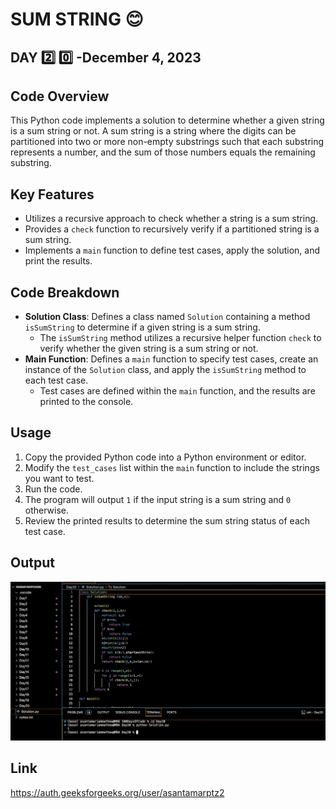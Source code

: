 # SUM STRING :blush:
## DAY :two: :zero: -December 4, 2023

## Code Overview
This Python code implements a solution to determine whether a given string is a sum string or not. A sum string is a string where the digits can be partitioned into two or more non-empty substrings such that each substring represents a number, and the sum of those numbers equals the remaining substring.

## Key Features
- Utilizes a recursive approach to check whether a string is a sum string.
- Provides a `check` function to recursively verify if a partitioned string is a sum string.
- Implements a `main` function to define test cases, apply the solution, and print the results.

## Code Breakdown
- **Solution Class**: Defines a class named `Solution` containing a method `isSumString` to determine if a given string is a sum string.
  - The `isSumString` method utilizes a recursive helper function `check` to verify whether the given string is a sum string or not.
- **Main Function**: Defines a `main` function to specify test cases, create an instance of the `Solution` class, and apply the `isSumString` method to each test case.
  - Test cases are defined within the `main` function, and the results are printed to the console.

## Usage
1. Copy the provided Python code into a Python environment or editor.
2. Modify the `test_cases` list within the `main` function to include the strings you want to test.
3. Run the code.
4. The program will output `1` if the input string is a sum string and `0` otherwise.
5. Review the printed results to determine the sum string status of each test case.


## Output

![Reference Image](s20.png)

## Link
<https://auth.geeksforgeeks.org/user/asantamarptz2>
